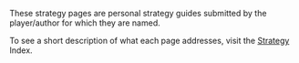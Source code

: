 These strategy pages are personal strategy guides submitted by the
player/author for which they are named.

To see a short description of what each page addresses, visit the
[Strategy](Strategy "wikilink") Index.